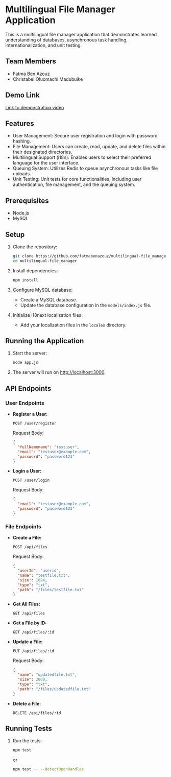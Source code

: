 # Multilingual File Manager Application

This is a multilingual file manager application that demonstrates learned understanding of databases, asynchronous task handling, internationalization, and unit testing.

## Team Members

- Fatma Ben Azouz 
- Christabel Oluomachi Madubuike

## Demo Link

[Link to demonstration video](youtube.com)

## Features

- User Management: Secure user registration and login with password hashing.
- File Management: Users can create, read, update, and delete files within their designated directories.
- Multilingual Support (i18n): Enables users to select their preferred language for the user interface.
- Queuing System: Utilizes Redis to queue asynchronous tasks like file uploads.
- Unit Testing: Unit tests for core functionalities, including user authentication, file management, and the queuing system.

## Prerequisites

- Node.js
- MySQL

## Setup

1. Clone the repository:

   ```bash
   git clone https://github.com/fatmabenazouz/multilingual-file_manager.git
   cd multilingual-file_manager
   ```

2. Install dependencies:

   ```bash
   npm install
   ```

3. Configure MySQL database:

   - Create a MySQL database.
   - Update the database configuration in the `models/index.js` file.

4. Initialize i18next localization files:
   - Add your localization files in the `locales` directory.

## Running the Application

1. Start the server:

   ```bash
   node app.js
   ```

2. The server will run on [http://localhost:3000](http://localhost:3000).

## API Endpoints

### User Endpoints

- **Register a User:**

  ```http
  POST /user/register
  ```

  Request Body:

  ```json
  {
    "fullNamename": "testuser",
    "email": "testuser@example.com",
    "password": "password123"
  }
  ```

- **Login a User:**

  ```http
  POST /user/login
  ```

  Request Body:

  ```json
  {
    "email": "testuser@example.com",
    "password": "password123"
  }
  ```

### File Endpoints

- **Create a File:**

  ```http
  POST /api/files
  ```

  Request Body:

  ```json
  {
    "userId": "userid",
    "name": "testfile.txt",
    "size": 1024,
    "type": "txt",
    "path": "/files/testfile.txt"
  }
  ```

- **Get All Files:**

  ```http
  GET /api/files
  ```

- **Get a File by ID:**

  ```http
  GET /api/files/:id
  ```

- **Update a File:**

  ```http
  PUT /api/files/:id
  ```

  Request Body:

  ```json
  {
    "name": "updatedfile.txt",
    "size": 2000,
    "type": "txt",
    "path": "/files/updatedfile.txt"
  }
  ```

- **Delete a File:**

  ```http
  DELETE /api/files/:id
  ```

## Running Tests

1. Run the tests:

   ```bash
   npm test
   ```

   or

   ```bash
   npm test -- --detectOpenHandles
   ```